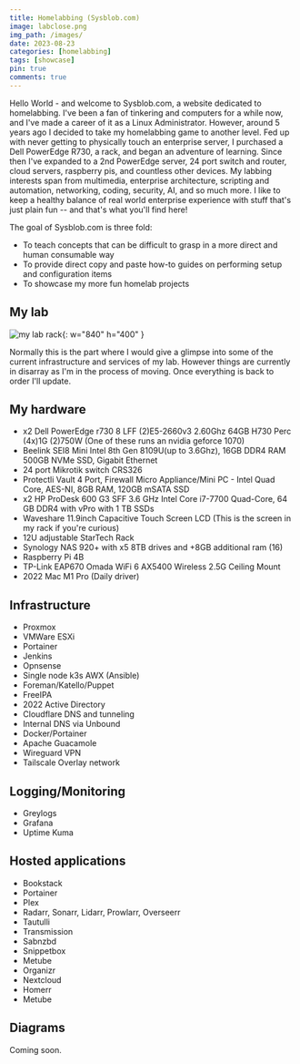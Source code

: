 ```yaml
---
title: Homelabbing (Sysblob.com)
image: labclose.png
img_path: /images/
date: 2023-08-23
categories: [homelabbing]
tags: [showcase]
pin: true
comments: true
---
```


Hello World - and welcome to Sysblob.com, a website dedicated to homelabbing. I've been a fan of tinkering and computers for a while now, and I've made a career of it as a Linux Administrator. However, around 5 years ago I decided to take my homelabbing game to another level. Fed up with never getting to physically touch an enterprise server, I purchased a Dell PowerEdge R730, a rack, and began an adventure of learning. Since then I've expanded to a 2nd PowerEdge server, 24 port switch and router, cloud servers, raspberry pis,  and countless other devices. My labbing interests span from multimedia, enterprise architecture, scripting and automation, networking, coding, security, AI, and so much more. I like to keep a healthy balance of real world enterprise experience with stuff that's just plain fun -- and that's what you'll find here!

The goal of Sysblob.com is three fold:

- To teach concepts that can be difficult to grasp in a more direct and human consumable way
- To provide direct copy and paste how-to guides on performing setup and configuration items
- To showcase my more fun homelab projects

## My lab

![my lab rack](homelabbing.png){: w="840" h="400" }

Normally this is the part where I would give a glimpse into some of the current infrastructure and services of my lab. However things are currently in disarray as I'm in the process of moving. Once everything is back to order I'll update.

## My hardware

- x2 Dell PowerEdge r730 8 LFF (2)E5-2660v3 2.60Ghz 64GB H730 Perc (4x)1G (2)750W (One of these runs an nvidia geforce 1070)
- Beelink SEI8 Mini Intel 8th Gen 8109U(up to 3.6Ghz), 16GB DDR4 RAM 500GB NVMe SSD, Gigabit Ethernet
- 24 port Mikrotik switch CRS326
- Protectli Vault 4 Port, Firewall Micro Appliance/Mini PC - Intel Quad Core, AES-NI, 8GB RAM, 120GB mSATA SSD
- x2 HP ProDesk 600 G3 SFF 3.6 GHz Intel Core i7-7700 Quad-Core, 64 GB DDR4 with vPro with 1 TB SSDs
- Waveshare 11.9inch Capacitive Touch Screen LCD (This is the screen in my rack if you're curious)
- 12U adjustable StarTech Rack
- Synology NAS 920+ with x5 8TB drives and +8GB additional ram (16)
- Raspberry Pi 4B
- TP-Link EAP670 Omada WiFi 6 AX5400 Wireless 2.5G Ceiling Mount
- 2022 Mac M1 Pro (Daily driver)


## Infrastructure

- Proxmox
- VMWare ESXi
- Portainer
- Jenkins
- Opnsense
- Single node k3s AWX (Ansible)
- Foreman/Katello/Puppet
- FreeIPA
- 2022 Active Directory
- Cloudflare DNS and tunneling
- Internal DNS via Unbound
- Docker/Portainer
- Apache Guacamole
- Wireguard VPN
- Tailscale Overlay network

## Logging/Monitoring

- Greylogs
- Grafana
- Uptime Kuma

## Hosted applications

- Bookstack
- Portainer
- Plex
- Radarr, Sonarr, Lidarr, Prowlarr, Overseerr
- Tautulli
- Transmission
- Sabnzbd
- Snippetbox
- Metube
- Organizr
- Nextcloud
- Homerr
- Metube

## Diagrams

Coming soon.
